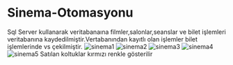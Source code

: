 # Sinema-Otomasyonu
Sql Server kullanarak veritabanaına filmler,salonlar,seanslar ve bilet işlemleri veritabanına kaydedilmiştir.Vertabanından kayıtlı olan işlemler bilet işlemlerinde vs çekilmiştir.
![sinema1](https://user-images.githubusercontent.com/74898825/219962361-f4fdca09-f7d2-4293-8921-372c41473416.PNG)
![sinema2](https://user-images.githubusercontent.com/74898825/219962364-d2d9475e-d5b5-4d7e-920c-479e3ba1e972.PNG)
![sinema3](https://user-images.githubusercontent.com/74898825/219962469-58ee8bb3-84c8-4678-ac66-0b2facac6292.PNG)
![sinema4](https://user-images.githubusercontent.com/74898825/219962470-0a980c6b-656d-4395-9e44-55085ff1fe1d.PNG)
![sinema5](https://user-images.githubusercontent.com/74898825/219962472-e091bdfd-ce87-4f33-bb45-4c46da162790.PNG)
Satılan koltuklar kırmızı renkle gösterilir

